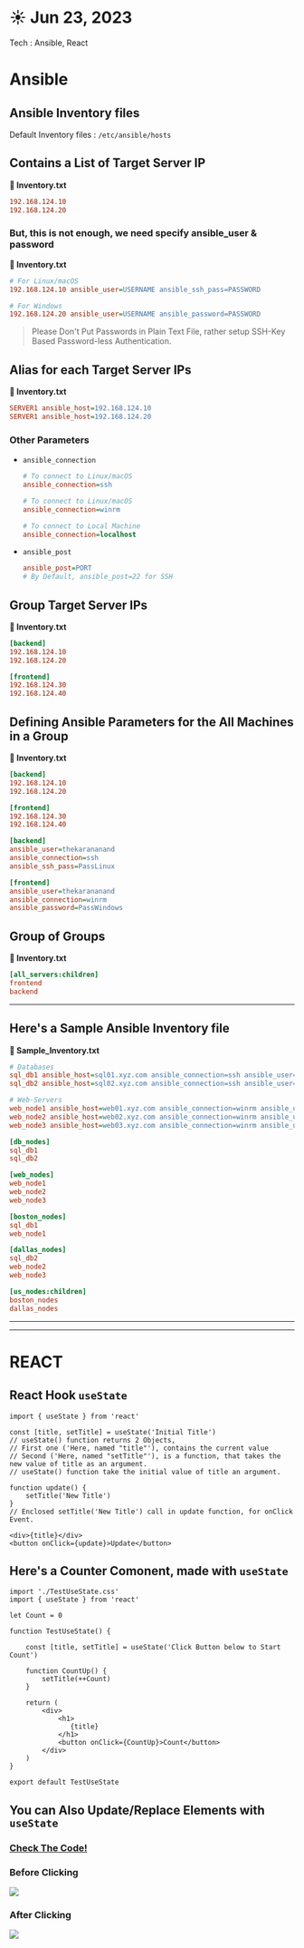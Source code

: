# ☀️ Jun 23, 2023
Tech : Ansible, React

# Ansible

## Ansible Inventory files

Default Inventory files : `/etc/ansible/hosts`

## Contains a List of Target Server IP

**📄 Inventory.txt**

``` ini
192.168.124.10
192.168.124.20
```

### But, this is not enough, we need specify ansible_user & password

**📄 Inventory.txt**

``` ini
# For Linux/macOS
192.168.124.10 ansible_user=USERNAME ansible_ssh_pass=PASSWORD

# For Windows
192.168.124.20 ansible_user=USERNAME ansible_password=PASSWORD
```

> Please Don't Put Passwords in Plain Text File, rather setup SSH-Key Based Password-less Authentication.

## Alias for each Target Server IPs

**📄 Inventory.txt**

``` ini
SERVER1 ansible_host=192.168.124.10
SERVER1 ansible_host=192.168.124.20
```

### Other Parameters

- `ansible_connection`

    ``` ini
    # To connect to Linux/macOS
    ansible_connection=ssh

    # To connect to Linux/macOS
    ansible_connection=winrm

    # To connect to Local Machine
    ansible_connection=localhost
    ```

- `ansible_post`

    ``` ini
    ansible_post=PORT
    # By Default, ansible_post=22 for SSH
    ```

## Group Target Server IPs

**📄 Inventory.txt**

``` ini
[backend]
192.168.124.10
192.168.124.20

[frontend]
192.168.124.30
192.168.124.40
```

## Defining Ansible Parameters for the All Machines in a Group

**📄 Inventory.txt**

``` ini
[backend]
192.168.124.10
192.168.124.20

[frontend]
192.168.124.30
192.168.124.40

[backend]
ansible_user=thekarananand
ansible_connection=ssh
ansible_ssh_pass=PassLinux

[frontend]
ansible_user=thekarananand
ansible_connection=winrm
ansible_password=PassWindows
```

## Group of Groups

**📄 Inventory.txt**
``` ini
[all_servers:children]
frontend
backend
```

<hr>

## Here's a Sample Ansible Inventory file

**📄 Sample_Inventory.txt**
``` ini
# Databases
sql_db1 ansible_host=sql01.xyz.com ansible_connection=ssh ansible_user=root ansible_ssh_pass=LinPass
sql_db2 ansible_host=sql02.xyz.com ansible_connection=ssh ansible_user=root ansible_ssh_pass=LinPass

# Web-Servers
web_node1 ansible_host=web01.xyz.com ansible_connection=winrm ansible_user=administrator ansible_password=WinPass
web_node2 ansible_host=web02.xyz.com ansible_connection=winrm ansible_user=administrator ansible_password=WinPass
web_node3 ansible_host=web03.xyz.com ansible_connection=winrm ansible_user=administrator ansible_password=WinPass

[db_nodes]
sql_db1
sql_db2

[web_nodes]
web_node1
web_node2
web_node3

[boston_nodes]
sql_db1
web_node1

[dallas_nodes]
sql_db2
web_node2
web_node3

[us_nodes:children]
boston_nodes
dallas_nodes
```

<hr>
<hr>

# REACT

## React Hook `useState`

``` JSX
import { useState } from 'react'

const [title, setTitle] = useState('Initial Title')
// useState() function returns 2 Objects, 
// First one ('Here, named "title"'), contains the current value
// Second ('Here, named "setTitle"'), is a function, that takes the new value of title as an argument.
// useState() function take the initial value of title an argument.

function update() {
    setTitle('New Title')
}
// Enclosed setTitle('New Title') call in update function, for onClick Event.

<div>{title}</div>
<button onClick={update}>Update</button>
```



## Here's a Counter Comonent, made with `useState`

``` JSX
import './TestUseState.css'
import { useState } from 'react'

let Count = 0

function TestUseState() {

    const [title, setTitle] = useState('Click Button below to Start Count')

    function CountUp() {
        setTitle(++Count)
    }

    return (
        <div>
            <h1>
               {title} 
            </h1>
            <button onClick={CountUp}>Count</button>
        </div>
    )
}

export default TestUseState
```

## You can Also Update/Replace Elements with `useState`

### [Check The Code!](https://github.com/thekarananand/summer2023/blob/main/2023.06.23/firstapp) 

### Before Clicking
![](Before.png)
### After Clicking
![](After.png)

